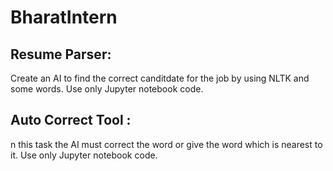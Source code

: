 # BharatIntern
## Resume Parser:
Create an AI to find the correct canditdate
for the job by using NLTK and some
words. Use only Jupyter notebook code.
## Auto Correct Tool :
n this task the AI must correct the word
or give the word which is nearest to it.
Use only Jupyter notebook code.


